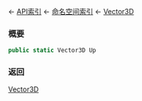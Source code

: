 ← [API索引](Api-Index) ← [命名空间索引](Namespace-Index) ← [Vector3D](VRageMath.Vector3D)

### 概要

```csharp
public static Vector3D Up
```

### 返回

[Vector3D](VRageMath.Vector3D)

